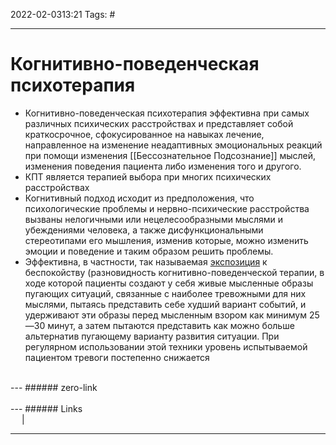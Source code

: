 2022-02-0313:21
Tags: #

---
# Когнитивно-поведенческая психотерапия
- Когнитивно-поведенческая психотерапия эффективна при самых различных психических расстройствах и представляет собой краткосрочное, сфокусированное на навыках лечение, направленное на изменение неадаптивных эмоциональных реакций при помощи изменения [[Бессознательное Подсознание]] мыслей, изменения поведения пациента либо изменения того и другого.
- КПТ является терапией выбора при многих психических расстройствах
- Когнитивный подход исходит из предположения, что психологические проблемы и нервно-психические расстройства вызваны нелогичными или нецелесообразными мыслями и убеждениями человека, а также дисфункциональными стереотипами его мышления, изменив которые, можно изменить эмоции и поведение и таким образом решить проблемы.
- Эффективна, в частности, так называемая [экспозиция](https://ru.wikipedia.org/wiki/%D0%AD%D0%BA%D1%81%D0%BF%D0%BE%D0%B7%D0%B8%D1%86%D0%B8%D1%8F_(%D0%BF%D1%81%D0%B8%D1%85%D0%BE%D1%82%D0%B5%D1%80%D0%B0%D0%BF%D0%B8%D1%8F) "Экспозиция (психотерапия)") к беспокойству (разновидность когнитивно-поведенческой терапии, в ходе которой пациенты создают у себя живые мысленные образы пугающих ситуаций, связанные с наиболее тревожными для них мыслями, пытаясь представить себе худший вариант событий, и удерживают эти образы перед мысленным взором как минимум 25—30 минут, а затем пытаются представить как можно больше альтернатив пугающему варианту развития ситуации. При регулярном использовании этой техники уровень испытываемой пациентом тревоги постепенно снижается

</br>
---
###### zero-link </br>

</br>
---
###### Links </br>
 &emsp; | &emsp; 


---